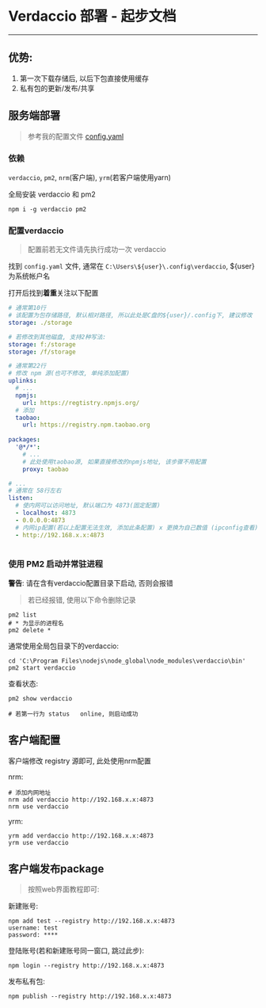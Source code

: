 # Verdaccio 部署 - 起步文档

---

## 优势:

1. 第一次下载存储后, 以后下包直接使用缓存
2. 私有包的更新/发布/共享

## 服务端部署

> 参考我的配置文件
[config.yaml]('./config.yaml')

### 依赖

`verdaccio`, `pm2`, `nrm`(客户端), `yrm`(若客户端使用yarn)

全局安装 verdaccio 和 pm2

```shell
npm i -g verdaccio pm2
```

### 配置verdaccio

> 配置前若无文件请先执行成功一次 verdaccio

找到 `config.yaml` 文件, 通常在 `C:\Users\${user}\.config\verdaccio`, ${user}为系统帐户名

打开后找到**着重**关注以下配置

```yaml
# 通常第10行
# 该配置为包存储路径, 默认相对路径, 所以此处是C盘的${user}/.config下, 建议修改
storage: ./storage

# 若修改到其他磁盘, 支持2种写法:
storage: f:/storage
storage: /f/storage

# 通常第22行
# 修改 npm 源(也可不修改, 单纯添加配置)
uplinks:
  # ...
  npmjs:
    url: https://regtistry.npmjs.org/
  # 添加
  taobao:
    url: https://registry.npm.taobao.org
  
packages:
  '@*/*':
    # ...
    # 此处使用taobao源, 如果直接修改的npmjs地址, 该步骤不用配置
    proxy: taobao

# ...
# 通常在 58行左右
listen:
  # 使内网可以访问地址, 默认端口为 4873(固定配置)
  - localhost: 4873
  - 0.0.0.0:4873
  # 内网ip配置(若以上配置无法生效, 添加此条配置) x 更换为自己数值 (ipconfig查看)
  - http://192.168.x.x:4873
  
```

### 使用 PM2 启动并常驻进程

**警告**: 请在含有verdaccio配置目录下启动, 否则会报错

> 若已经报错, 使用以下命令删除记录

```
pm2 list
# * 为显示的进程名
pm2 delete *
```

通常使用全局包目录下的verdaccio:

```shell
cd 'C:\Program Files\nodejs\node_global\node_modules\verdaccio\bin'
pm2 start verdaccio
```

查看状态:

```shell
pm2 show verdaccio

# 若第一行为 status   online, 则启动成功
```



## 客户端配置

客户端修改 registry 源即可, 此处使用nrm配置

nrm:
```shell
# 添加内网地址
nrm add verdaccio http://192.168.x.x:4873
nrm use verdaccio
```

yrm:
```shell
yrm add verdaccio http://192.168.x.x:4873
yrm use verdaccio
```

## 客户端发布package

> 按照web界面教程即可:

新建账号:

```shell
npm add test --registry http://192.168.x.x:4873
username: test
password: ****
```

登陆账号(若和新建账号同一窗口, 跳过此步):

```shell
npm login --registry http://192.168.x.x:4873
```

发布私有包:
```shell
npm publish --registry http://192.168.x.x:4873
```
